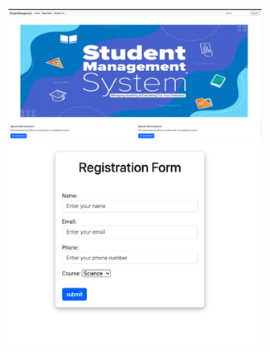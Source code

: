 



![image alt](https://github.com/mdanis25/student-management-django/blob/5af721c7ac8d5655edb5dfbff78f1b2b0c962f17/UI/home_page.png)
![image alt](https://github.com/mdanis25/student-management-django/blob/868f8f655782a01b84f740bfb2130e544a6144e3/UI/student_registration.png)
